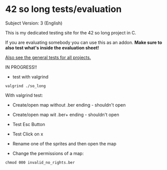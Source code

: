 # 42 so long tests/evaluation

Subject Version: 3 (English)

This is my dedicated testing site for the 42 so long project in C.

If you are evaluating somebody you can use this as an addon. __Make sure to also test what's inside the evaluation sheet!__

[Also see the general tests for all projects.](https://github.com/poechlauerbe/42_tests)

IN PROGRESS!!

- test with valgrind
```
valgrind ./so_long
```
With valgrind test:
- Create/open map without .ber ending - shouldn't open
- Create/open map wit .ber+ ending - shouldn't open
- Test Esc Button
- Test Click on x
- Rename one of the sprites and then open the map

- Change the permissions of a map:
```
chmod 000 invalid_no_rights.ber
```


  
